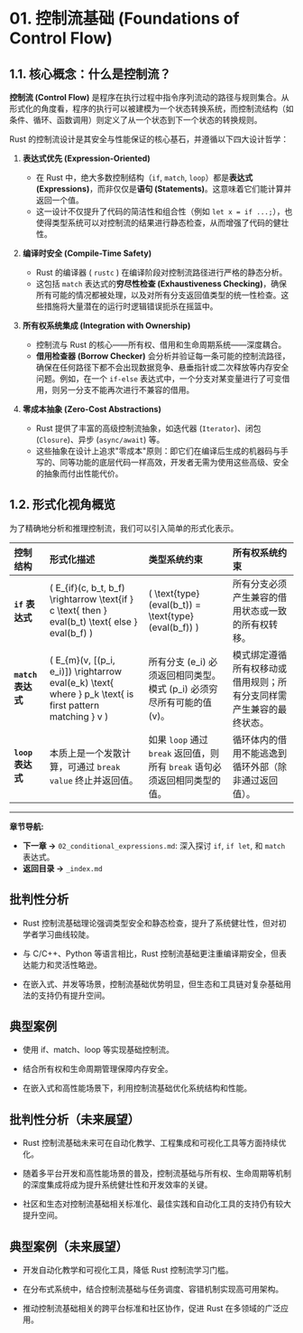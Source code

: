 # 01. 控制流基础 (Foundations of Control Flow)

## 1.1. 核心概念：什么是控制流？

**控制流 (Control Flow)** 是程序在执行过程中指令序列流动的路径与规则集合。从形式化的角度看，程序的执行可以被建模为一个状态转换系统，而控制流结构（如条件、循环、函数调用）则定义了从一个状态到下一个状态的转换规则。

Rust 的控制流设计是其安全与性能保证的核心基石，并遵循以下四大设计哲学：

1. **表达式优先 (Expression-Oriented)**
    * 在 Rust 中，绝大多数控制结构（`if`, `match`, `loop`）都是**表达式 (Expressions)**，而非仅仅是**语句 (Statements)**。这意味着它们能计算并返回一个值。
    * 这一设计不仅提升了代码的简洁性和组合性（例如 `let x = if ...;`），也使得类型系统可以对控制流的结果进行静态检查，从而增强了代码的健壮性。

2. **编译时安全 (Compile-Time Safety)**
    * Rust 的编译器 ( `rustc` ) 在编译阶段对控制流路径进行严格的静态分析。
    * 这包括 `match` 表达式的**穷尽性检查 (Exhaustiveness Checking)**，确保所有可能的情况都被处理，以及对所有分支返回值类型的统一性检查。这些措施将大量潜在的运行时逻辑错误扼杀在摇篮中。

3. **所有权系统集成 (Integration with Ownership)**
    * 控制流与 Rust 的核心——所有权、借用和生命周期系统——深度耦合。
    * **借用检查器 (Borrow Checker)** 会分析并验证每一条可能的控制流路径，确保在任何路径下都不会出现数据竞争、悬垂指针或二次释放等内存安全问题。例如，在一个 `if-else` 表达式中，一个分支对某变量进行了可变借用，则另一分支不能再次进行不兼容的借用。

4. **零成本抽象 (Zero-Cost Abstractions)**
    * Rust 提供了丰富的高级控制流抽象，如迭代器 (`Iterator`)、闭包 (`Closure`)、异步 (`async/await`) 等。
    * 这些抽象在设计上追求"零成本"原则：即它们在编译后生成的机器码与手写的、同等功能的底层代码一样高效，开发者无需为使用这些高级、安全的抽象而付出性能代价。

## 1.2. 形式化视角概览

为了精确地分析和推理控制流，我们可以引入简单的形式化表示。

| 控制结构 | 形式化描述 | 类型系统约束 | 所有权系统约束 |
| :--- | :--- | :--- | :--- |
| **`if` 表达式** | \( E_{if}(c, b_t, b_f) \rightarrow \text{if } c \text{ then } eval(b_t) \text{ else } eval(b_f) \) | \( \text{type}(eval(b_t)) = \text{type}(eval(b_f)) \) | 所有分支必须产生兼容的借用状态或一致的所有权转移。 |
| **`match` 表达式**| \( E_{m}(v, [(p_i, e_i)]) \rightarrow eval(e_k) \text{ where } p_k \text{ is first pattern matching } v \) | 所有分支 \(e_i\) 必须返回相同类型。模式 \(p_i\) 必须穷尽所有可能的值 \(v\)。 | 模式绑定遵循所有权移动或借用规则；所有分支同样需产生兼容的最终状态。 |
| **`loop` 表达式** | 本质上是一个发散计算，可通过 `break value` 终止并返回值。 | 如果 `loop` 通过 `break` 返回值，则所有 `break` 语句必须返回相同类型的值。 | 循环体内的借用不能逃逸到循环外部（除非通过返回值）。 |

---

**章节导航:**

* **下一章 ->** `02_conditional_expressions.md`: 深入探讨 `if`, `if let`, 和 `match` 表达式。
* **返回目录 ->** `_index.md`

## 批判性分析

* Rust 控制流基础理论强调类型安全和静态检查，提升了系统健壮性，但对初学者学习曲线较陡。

* 与 C/C++、Python 等语言相比，Rust 控制流基础更注重编译期安全，但表达能力和灵活性略逊。
* 在嵌入式、并发等场景，控制流基础优势明显，但生态和工具链对复杂基础用法的支持仍有提升空间。

## 典型案例

* 使用 if、match、loop 等实现基础控制流。

* 结合所有权和生命周期管理保障内存安全。
* 在嵌入式和高性能场景下，利用控制流基础优化系统结构和性能。

## 批判性分析（未来展望）

* Rust 控制流基础未来可在自动化教学、工程集成和可视化工具等方面持续优化。

* 随着多平台开发和高性能场景的普及，控制流基础与所有权、生命周期等机制的深度集成将成为提升系统健壮性和开发效率的关键。
* 社区和生态对控制流基础相关标准化、最佳实践和自动化工具的支持仍有较大提升空间。

## 典型案例（未来展望）

* 开发自动化教学和可视化工具，降低 Rust 控制流学习门槛。

* 在分布式系统中，结合控制流基础与任务调度、容错机制实现高可用架构。
* 推动控制流基础相关的跨平台标准和社区协作，促进 Rust 在多领域的广泛应用。
